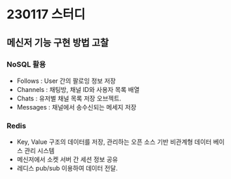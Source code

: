 # 230117 스터디
## 메신저 기능 구현 방법 고찰
### NoSQL 활용
- Follows : User 간의 팔로잉 정보 저장
- Channels : 채팅방, 채널 ID와 사용자 목록 배열
- Chats : 유저별 채널 목록 저장 오브젝트.
- Messages : 채널에서 송수신되는 메세지 저장

### Redis
- Key, Value 구조의 데이터를 저장, 관리하는 오픈 소스 기반 비관계형 데이터 베이스 관리 시스템
- 메신저에서 소켓 서버 간 세션 정보 공유
- 레디스 pub/sub 이용하여 데이터 전달.


